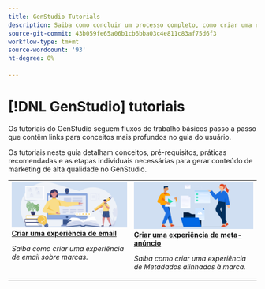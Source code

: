 ```yaml
---
title: GenStudio Tutorials
description: Saiba como concluir um processo completo, como criar uma experiência de email, seguindo os tutoriais do GenStudio.
source-git-commit: 43b059fe65a06b1cb6bba03c4e811c83af75d6f3
workflow-type: tm+mt
source-wordcount: '93'
ht-degree: 0%

---
```



# [!DNL GenStudio] tutoriais

Os tutoriais do GenStudio seguem fluxos de trabalho básicos passo a passo que contêm links para conceitos mais profundos no guia do usuário.

Os tutoriais neste guia detalham conceitos, pré-requisitos, práticas recomendadas e as etapas individuais necessárias para gerar conteúdo de marketing de alta qualidade no GenStudio.

<table style="table-layout:fixed">
<td valign="top">
   <div>
      <a href="create-email-experience.md">
      <img alt="Ideias, livros, lápis, computador" src="../assets/card-create-assets.png">
      <strong>Criar uma experiência de email</strong>
      </a>
   </div>
   <p>
      <em>Saiba como criar uma experiência de email sobre marcas.</em>
   </p>
</td>
<td valign="top">
   <div>
      <a href="create-meta-ad.md">
      <img alt="Ideias, livros, lápis, computador" src="../assets/card-manage-content.png">
      <strong>Criar uma experiência de meta-anúncio</strong>
      </a>
   </div>
   <p>
      <em>Saiba como criar uma experiência de Metadados alinhados à marca.</em>
   </p>
</td><!-- 
<td valign="top">
   <div>
      <a href="create-email-experience.md">
      <img alt="Ideas, books, pencil, computer" src="../assets/card-create-assets.png">
      <strong>Create an email experience</strong>
      </a>
   </div>
   <p>
      <em>Learn how to create an on-brand Email experience.</em>
   </p>
</td> -->
</table>
